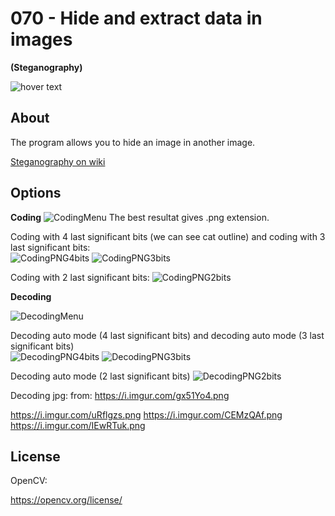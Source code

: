 <h1>070 - Hide and extract data in images</h1>
<b>(Steganography)</b>
<p></p>
<img src="https://img.shields.io/badge/C++-17 | opencv-blue" title="hover text">
<p></p>

<h2>About</h2>
The program allows you to hide an image in another image.
<p><a href="https://en.wikipedia.org/wiki/Steganography">Steganography on wiki</a></p>

<h2>Options</h2>
<b>Coding</b>


<img src="https://i.imgur.com/eils1N7.png" alt="CodingMenu" class="center">
The best resultat gives .png extension.

Coding with 4 last significant bits (we can see cat outline) and coding with 3 last significant bits:  
<img src="https://i.imgur.com/Td6Xth8.png" alt="CodingPNG4bits">      <img src="https://i.imgur.com/aWBNIgI.png" alt="CodingPNG3bits">
<p></p>
Coding with 2 last significant bits: 
<img src="https://i.imgur.com/hJABoe8.png" alt="CodingPNG2bits" class="right">


<b>Decoding</b>


<img src="https://i.imgur.com/heDjKZ2.png" alt="DecodingMenu" class="center">

Decoding auto mode  (4 last significant bits) and decoding auto mode  (3 last significant bits)   
<img src="https://i.imgur.com/rrvsMbn.png" alt="DecodingPNG4bits">  <img src="https://i.imgur.com/JsjqRc7.png" alt="DecodingPNG3bits">
<p></p>
Decoding auto mode  (2 last significant bits) 
<img src="https://i.imgur.com/WGCBd3y.png" alt="DecodingPNG2bits" class="center">

Decoding jpg:
from:
https://i.imgur.com/gx51Yo4.png

https://i.imgur.com/uRflgzs.png
https://i.imgur.com/CEMzQAf.png
https://i.imgur.com/IEwRTuk.png
<h2>License</h2>
OpenCV:
<p><a href="https://opencv.org/license/">https://opencv.org/license/</a></p>
